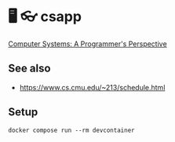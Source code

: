 # 🖥️ 👓 csapp

[Computer Systems: A Programmer's Perspective](https://csapp.cs.cmu.edu/)

## See also

- https://www.cs.cmu.edu/~213/schedule.html

## Setup

```shell
docker compose run --rm devcontainer
```
